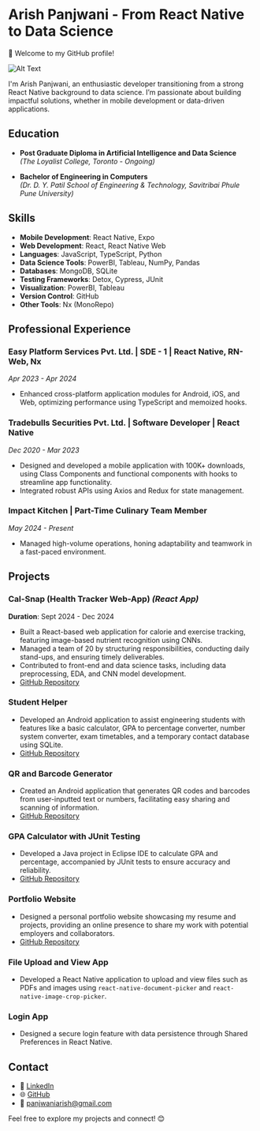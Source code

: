 # Arish Panjwani - From React Native to Data Science

👋 Welcome to my GitHub profile!

![Alt Text](https://media.giphy.com/media/ahVlmHJzTMxygUxUou/giphy.gif)

I'm Arish Panjwani, an enthusiastic developer transitioning from a strong React Native background to data science. I’m passionate about building impactful solutions, whether in mobile development or data-driven applications.

## Education

- **Post Graduate Diploma in Artificial Intelligence and Data Science**  
  *(The Loyalist College, Toronto - Ongoing)*

- **Bachelor of Engineering in Computers**  
  *(Dr. D. Y. Patil School of Engineering & Technology, Savitribai Phule Pune University)*

## Skills

- **Mobile Development**: React Native, Expo
- **Web Development**: React, React Native Web
- **Languages**: JavaScript, TypeScript, Python
- **Data Science Tools**: PowerBI, Tableau, NumPy, Pandas
- **Databases**: MongoDB, SQLite
- **Testing Frameworks**: Detox, Cypress, JUnit
- **Visualization**: PowerBI, Tableau
- **Version Control**: GitHub
- **Other Tools**: Nx (MonoRepo)

## Professional Experience

### Easy Platform Services Pvt. Ltd. | SDE - 1 | React Native, RN-Web, Nx
*Apr 2023 - Apr 2024*
- Enhanced cross-platform application modules for Android, iOS, and Web, optimizing performance using TypeScript and memoized hooks.

### Tradebulls Securities Pvt. Ltd. | Software Developer | React Native
*Dec 2020 - Mar 2023*
- Designed and developed a mobile application with 100K+ downloads, using Class Components and functional components with hooks to streamline app functionality.
- Integrated robust APIs using Axios and Redux for state management.

### Impact Kitchen | Part-Time Culinary Team Member
*May 2024 - Present*
- Managed high-volume operations, honing adaptability and teamwork in a fast-paced environment.

## Projects

### **Cal-Snap (Health Tracker Web-App)** *(React App)*
**Duration**: Sept 2024 - Dec 2024
- Built a React-based web application for calorie and exercise tracking, featuring image-based nutrient recognition using CNNs.
- Managed a team of 20 by structuring responsibilities, conducting daily stand-ups, and ensuring timely deliverables.
- Contributed to front-end and data science tasks, including data preprocessing, EDA, and CNN model development.
- [GitHub Repository](https://github.com/arish-panjwani/cal-snap-react)

### **Student Helper**
- Developed an Android application to assist engineering students with features like a basic calculator, GPA to percentage converter, number system converter, exam timetables, and a temporary contact database using SQLite.
- [GitHub Repository](https://github.com/arish-panjwani/Student_Helper)

### **QR and Barcode Generator**
- Created an Android application that generates QR codes and barcodes from user-inputted text or numbers, facilitating easy sharing and scanning of information.
- [GitHub Repository](https://github.com/arish-panjwani/QR_and_Barcode_Generator)

### **GPA Calculator with JUnit Testing**
- Developed a Java project in Eclipse IDE to calculate GPA and percentage, accompanied by JUnit tests to ensure accuracy and reliability.
- [GitHub Repository](https://github.com/arish-panjwani/GPA_Calculator_Testing)

### **Portfolio Website**
- Designed a personal portfolio website showcasing my resume and projects, providing an online presence to share my work with potential employers and collaborators.
- [GitHub Repository](https://github.com/arish-panjwani/arish-panjwani.github.io)

### **File Upload and View App**
- Developed a React Native application to upload and view files such as PDFs and images using `react-native-document-picker` and `react-native-image-crop-picker`.

### **Login App**
- Designed a secure login feature with data persistence through Shared Preferences in React Native.

## Contact

- 💼 [LinkedIn](https://www.linkedin.com/in/arish-panjwani)
- 🌐 [GitHub](https://github.com/arish-panjwani)
- 📧 panjwaniarish@gmail.com

Feel free to explore my projects and connect! 😊
